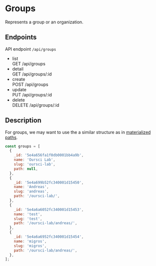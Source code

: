 # Groups

Represents a group or an organization.

## Endpoints

API endpoint `/api/groups`

- list<br/>GET /api/groups
- detail<br/>GET /api/groups/:id
- create<br/> POST /api/groups
- update<br/> PUT /api/groups/:id
- delete<br/> DELETE /api/groups/:id

## Description

For groups, we may want to use the a similar structure as in
[materialized paths](https://docs.mongodb.com/manual/tutorial/model-tree-structures-with-materialized-paths/).

```javascript
const groups = [
  {
    _id: '5e4a656fa1f0db0001bb4a9b',
    name: 'Oursci Lab',
    slug: 'oursci-lab',
    path: null,
  },
  {
    _id: '5e4a699b52fc340001d15450',
    name: 'Andreas',
    slug: 'andreas',
    path: '/oursci-lab/',
  },
  {
    _id: '5e4a6a6052fc340001d15453',
    name: 'test',
    slug: 'test',
    path: '/oursci-lab/andreas/',
  },
  {
    _id: '5e4a6a6952fc340001d15454',
    name: 'migros',
    slug: 'migros',
    path: '/oursci-lab/andreas/',
  },
];
```
